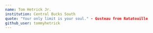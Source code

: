```yaml
---
name: Tom Hetrick Jr.
institution: Central Bucks South
quote: "Your only limit is your soul." - Gusteau from Ratatouille
github_user: tommyhetrick
---
```

